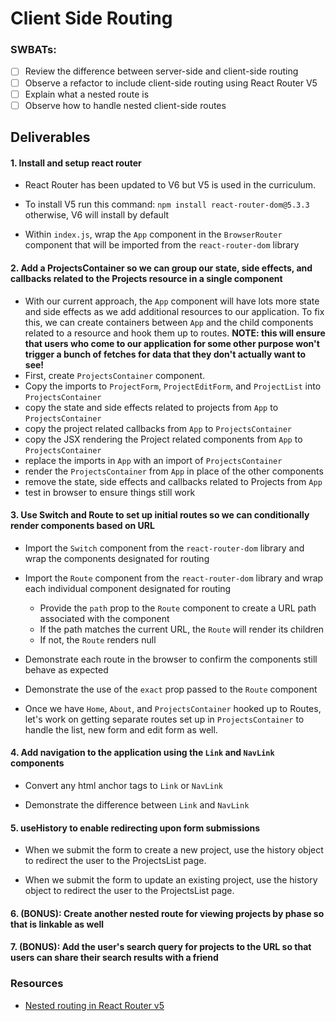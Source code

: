 # Client Side Routing

### SWBATs:

- [ ] Review the difference between server-side and client-side routing
- [ ] Observe a refactor to include client-side routing using React Router V5
- [ ] Explain what a nested route is
- [ ] Observe how to handle nested client-side routes

## Deliverables

#### 1. Install and setup react router

- React Router has been updated to V6 but V5 is used in the curriculum.

- To install V5 run this command: `npm install react-router-dom@5.3.3` otherwise, V6 will install by default

- Within `index.js`, wrap the `App` component in the `BrowserRouter` component that will be imported from the `react-router-dom` library

#### 2. Add a ProjectsContainer so we can group our state, side effects, and callbacks related to the Projects resource in a single component

- With our current approach, the `App` component will have lots more state and side effects as we add additional resources to our application. To fix this, we can create containers between `App` and the child components related to a resource and hook them up to routes. **NOTE: this will ensure that users who come to our application for some other purpose won't trigger a bunch of fetches for data that they don't actually want to see!**
- First, create `ProjectsContainer` component. 
- Copy the imports to `ProjectForm`, `ProjectEditForm`, and `ProjectList` into `ProjectsContainer`
- copy the state and side effects related to projects from `App` to `ProjectsContainer`
- copy the project related callbacks from `App` to `ProjectsContainer`
- copy the JSX rendering the Project related components from `App` to `ProjectsContainer`
- replace the imports in `App` with an import of `ProjectsContainer`
- render the `ProjectsContainer` from `App` in place of the other components
- remove the state, side effects and callbacks related to Projects from `App`
- test in browser to ensure things still work

#### 3. Use Switch and Route to set up initial routes so we can conditionally render components based on URL

- Import the `Switch` component from the `react-router-dom` library and wrap the components designated for routing

- Import the `Route` component from the `react-router-dom` library and wrap each individual component designated for routing

  - Provide the `path` prop to the `Route` component to create a URL path associated with the component
  - If the path matches the current URL, the `Route` will render its children
  - If not, the `Route` renders null

- Demonstrate each route in the browser to confirm the components still behave as expected

- Demonstrate the use of the `exact` prop passed to the `Route` component

- Once we have `Home`, `About`, and `ProjectsContainer` hooked up to Routes, let's work on getting separate routes set up in `ProjectsContainer` to handle the list, new form and edit form as well.

#### 4. Add navigation to the application using the `Link` and `NavLink` components

- Convert any html anchor tags to `Link` or `NavLink`

- Demonstrate the difference between `Link` and `NavLink`

#### 5. useHistory to enable redirecting upon form submissions

- When we submit the form to create a new project, use the history object to redirect the user to the ProjectsList page.

- When we submit the form to update an existing project, use the history object to redirect the user to the ProjectsList page.

#### 6. (BONUS): Create another nested route for viewing projects by phase so that is linkable as well

#### 7. (BONUS): Add the user's search query for projects to the URL so that users can share their search results with a friend



### Resources

- [Nested routing in React Router v5](https://ui.dev/react-router-v5-nested-routes)